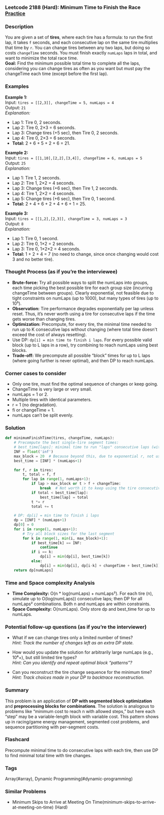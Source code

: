 ### Leetcode 2188 (Hard): Minimum Time to Finish the Race [Practice](https://leetcode.com/problems/minimum-time-to-finish-the-race)

### Description  
You are given a set of **tires**, where each tire has a formula: to run the first lap, it takes `f` seconds, and each consecutive lap on the same tire multiplies that time by `r`. You can change tires between any two laps, but doing so costs `changeTime` seconds. You must finish exactly `numLaps` laps in total, and want to minimize the total race time.  
**Goal:** Find the minimum possible total time to complete all the laps, considering you can change tires as often as you want but must pay the changeTime each time (except before the first lap).

### Examples  

**Example 1:**  
Input: `tires = [[2,3]], changeTime = 5, numLaps = 4`  
Output: `21`  
*Explanation:*
- Lap 1: Tire 0, 2 seconds.
- Lap 2: Tire 0, 2×3 = 6 seconds.
- Lap 3: Change tires (+5 sec), then Tire 0, 2 seconds.
- Lap 4: Tire 0, 2×3 = 6 seconds.
- **Total:** 2 + 6 + 5 + 2 + 6 = 21.

**Example 2:**  
Input: `tires = [[1,10],[2,2],[3,4]], changeTime = 6, numLaps = 5`  
Output: `25`  
*Explanation:*
- Lap 1: Tire 1, 2 seconds.
- Lap 2: Tire 1, 2×2 = 4 seconds.
- Lap 3: Change tires (+6 sec), then Tire 1, 2 seconds.
- Lap 4: Tire 1, 2×2 = 4 seconds.
- Lap 5: Change tires (+6 sec), then Tire 0, 1 second.
- **Total:** 2 + 4 + 6 + 2 + 4 + 6 + 1 = 25.

**Example 3:**  
Input: `tires = [[1,2],[2,3]], changeTime = 3, numLaps = 3`  
Output: `8`  
*Explanation:*
- Lap 1: Tire 0, 1 second.
- Lap 2: Tire 0, 1×2 = 2 seconds.
- Lap 3: Tire 0, 1×2×2 = 4 seconds.
- **Total:** 1 + 2 + 4 = 7 (no need to change, since once changing would cost 3 and no better tire).

### Thought Process (as if you’re the interviewee)  
- **Brute-force:** Try all possible ways to split the numLaps into groups, each time picking the best possible tire for each group size (incurring changeTime between groups). Clearly exponential, not feasible due to tight constraints on numLaps (up to 1000), but many types of tires (up to 10⁵).
- **Observation:** Tire performance degrades exponentially per lap unless reset. Thus, it’s never worth using a tire for consecutive laps if the time gets worse than changing tires.
- **Optimization:** Precompute, for every tire, the minimal time needed to run up to K consecutive laps without changing (where total time doesn't exceed the cost of always resetting).
- Use DP: `dp[i] = min time to finish i laps`. For every possible valid block (up to L laps in a row), try combining to reach numLaps using best blocks.
- **Trade-off:** We precompute all possible “block” times for up to L laps (where going further is never optimal), and then DP to reach numLaps.

### Corner cases to consider  
- Only one tire, must find the optimal sequence of changes or keep going.
- ChangeTime is very large or very small.
- numLaps = 1 or 2.
- Multiple tires with identical parameters.
- r = 1 (no degradation).
- fi or changeTime = 1.
- numLaps can’t be split evenly.

### Solution

```python
def minimumFinishTime(tires, changeTime, numLaps):
    # Precompute the best single-tire segment times:
    # best_time[laps]: minimal time to run "laps" consecutive laps (without change)
    INF = float('inf')
    max_block = 20  # Because beyond this, due to exponential r, not useful (killed by changeTime penalty)
    best_time = [INF] * (numLaps+1)
    
    for f, r in tires:
        t, total = f, f
        for lap in range(1, numLaps+1):
            if lap > max_block or t > f + changeTime:
                break  # Not worth it to keep using the tire consecutively
            if total < best_time[lap]:
                best_time[lap] = total
            t *= r
            total += t
    
    # DP: dp[i] = min time to finish i laps
    dp = [INF] * (numLaps+1)
    dp[0] = 0
    for i in range(1, numLaps+1):
        # Try all block sizes for the last segment
        for k in range(1, min(i, max_block)+1):
            if best_time[k] == INF:
                continue
            if i == k:
                dp[i] = min(dp[i], best_time[k])
            else:
                dp[i] = min(dp[i], dp[i-k] + changeTime + best_time[k])
    return dp[numLaps]
```

### Time and Space complexity Analysis  

- **Time Complexity:** O(n \* log(numLaps) + numLaps²). For each tire (n), simulate up to O(log(numLaps)) consecutive laps; then DP for all numLaps² combinations. Both n and numLaps are within constraints.
- **Space Complexity:** O(numLaps). Only store dp and best_time for up to numLaps.

### Potential follow-up questions (as if you’re the interviewer)  

- What if we can change tires only a limited number of times?  
  *Hint: Track the number of changes left as an extra DP state.*

- How would you update the solution for arbitrarily large numLaps (e.g., 10⁶+), but still limited tire types?  
  *Hint: Can you identify and repeat optimal block “patterns”?*

- Can you reconstruct the tire change sequence for the minimum time?  
  *Hint: Track choices made in your DP to backtrace reconstruction.*

### Summary
This problem is an application of **DP with segmented block optimization** and **preprocessing blocks for combinations**. The solution is analogous to problems like “minimum cost to reach n with allowed steps,” but here each “step” may be a variable-length block with variable cost. This pattern shows up in racing/game energy management, segmented cost problems, and sequence partitioning with per-segment costs.


### Flashcard
Precompute minimal time to do consecutive laps with each tire, then use DP to find minimal total time with tire changes.

### Tags
Array(#array), Dynamic Programming(#dynamic-programming)

### Similar Problems
- Minimum Skips to Arrive at Meeting On Time(minimum-skips-to-arrive-at-meeting-on-time) (Hard)